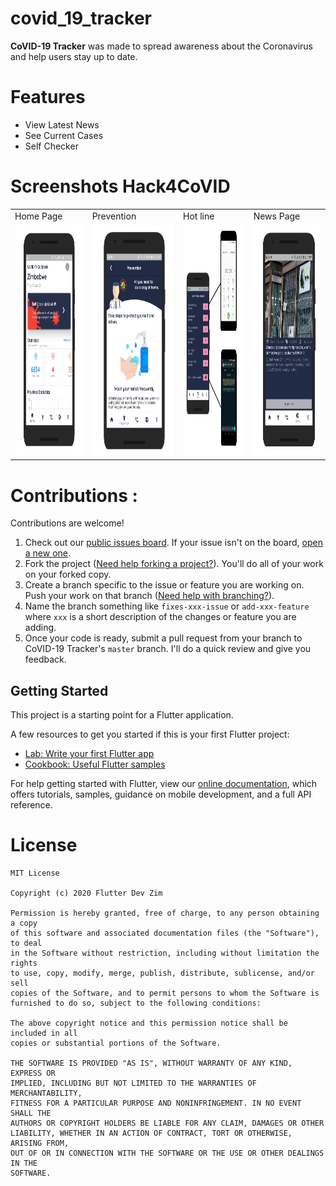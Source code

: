 # covid_19_tracker
**CoVID-19 Tracker** was made to spread awareness about the Coronavirus and help users stay up to date.

# Features

* View Latest News
* See Current Cases
* Self Checker

# Screenshots **Hack4CoVID**
<table>
   <tr>
      <td> Home Page</td>
      <td> Prevention</td>
      <td> Hot line</td>
      <td> News Page</td>
   </tr>
   <tr>
      <td><img src="assets/demos/home.png" width=270 height=370></td>
      <td><img src="assets/demos/prevention.png" width=270 height=370></td>
      <td><img src="assets/demos/hotline.png" width=270 height=370></td>
      <td><img src="assets/demos/news.png" width=270 height=370></td>
   </tr>
</table>

# Contributions :

Contributions are welcome!

1. Check out our [public issues board][0]. If your issue isn't on the board, [open a new one][1].
2. Fork the project ([Need help forking a project?][3]). You'll do all of your work on your forked copy.
3. Create a branch specific to the issue or feature you are working on. Push your work on that branch ([Need help with branching?][4]).
4. Name the branch something like `fixes-xxx-issue` or `add-xxx-feature` where `xxx` is a short description of the changes or feature you are adding.
5. Once your code is ready, submit a pull request from your branch to CoVID-19 Tracker's `master` branch. I'll do a quick review and give you feedback.

[0]: https://github.com/flutterdevzim/CoVID-19-Tracker/issues
[1]: https://github.com/flutterdevzim/CoVID-19-Tracker/issues/new
[3]: https://help.github.com/articles/fork-a-repo/
[4]: https://github.com/Kunena/Kunena-Forum/wiki/Create-a-new-branch-with-git-and-manage-branches

## Getting Started

This project is a starting point for a Flutter application.

A few resources to get you started if this is your first Flutter project:

- [Lab: Write your first Flutter app](https://flutter.dev/docs/get-started/codelab)
- [Cookbook: Useful Flutter samples](https://flutter.dev/docs/cookbook)

For help getting started with Flutter, view our
[online documentation](https://flutter.dev/docs), which offers tutorials,
samples, guidance on mobile development, and a full API reference.

# License

	MIT License

	Copyright (c) 2020 Flutter Dev Zim

	Permission is hereby granted, free of charge, to any person obtaining a copy
	of this software and associated documentation files (the "Software"), to deal
	in the Software without restriction, including without limitation the rights
	to use, copy, modify, merge, publish, distribute, sublicense, and/or sell
	copies of the Software, and to permit persons to whom the Software is
	furnished to do so, subject to the following conditions:

	The above copyright notice and this permission notice shall be included in all
	copies or substantial portions of the Software.

	THE SOFTWARE IS PROVIDED "AS IS", WITHOUT WARRANTY OF ANY KIND, EXPRESS OR
	IMPLIED, INCLUDING BUT NOT LIMITED TO THE WARRANTIES OF MERCHANTABILITY,
	FITNESS FOR A PARTICULAR PURPOSE AND NONINFRINGEMENT. IN NO EVENT SHALL THE
	AUTHORS OR COPYRIGHT HOLDERS BE LIABLE FOR ANY CLAIM, DAMAGES OR OTHER
	LIABILITY, WHETHER IN AN ACTION OF CONTRACT, TORT OR OTHERWISE, ARISING FROM,
	OUT OF OR IN CONNECTION WITH THE SOFTWARE OR THE USE OR OTHER DEALINGS IN THE
	SOFTWARE.
